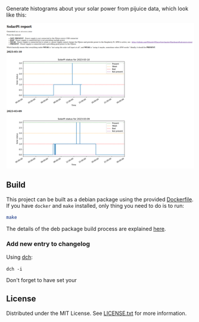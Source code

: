 Generate histograms about your solar power from pijuice data, which look like this:

![Screenshot](docs/screenshot.png)

## Build

This project can be built as a debian package using the provided [Dockerfile](Dockerfile). If you have
`docker` and `make` installed, only thing you need to do is to run:

```bash
make
```

The details of the deb package build process are explained [here](https://opensource.com/article/20/4/package-python-applications-linux).

### Add new entry to changelog
Using [dch](https://manpages.debian.org/jessie/devscripts/dch.1.en.html):

`dch -i`

Don't forget to have set your 

## License

Distributed under the MIT License. See [LICENSE.txt](LICENSE.txt) for more information.
